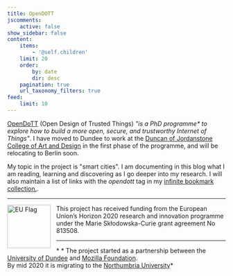 ```yaml
---
title: OpenDOTT
jscomments:
    active: false
show_sidebar: false
content:
    items:
        - '@self.children'
    limit: 20
    order:
        by: date
        dir: desc
    pagination: true
    url_taxonomy_filters: true
feed:
    limit: 10
---
```


[OpenDoTT](https://opendott.org) (Open Design of Trusted Things) *"is a PhD programme\* to explore how to build a more open, secure, and trustworthy Internet of Things"*. I have moved to Dundee to work at the [Duncan of Jordanstone College of Art and Design](https://www.dundee.ac.uk/djcad/) in the first phase of the programme, and will be relocating to Berlin soon.

My topic in the project is "smart cities". I am documenting in this blog what I am reading, learning and discovering as I go deeper into my research. I will also maintain a list of links with the *opendott* tag in my [infinite bookmark collection.](https://links.efeefe.me/?searchtags=opendott).

---

<div class='europe'>
		<img src="https://sites.dundee.ac.uk/opendott/wp-content/uploads/sites/107/2018/10/flag_yellow_low.jpg" align="left" width="100px" alt='EU Flag' style="padding-right:10px" /> This project has received funding from the European Union’s Horizon 2020 research and innovation programme under the Marie Skłodowska-Curie grant agreement No 813508.
	</div>

---

\* * The project started as a partnership between the [University of Dundee](https://www.dundee.ac.uk) and [Mozilla Foundation](https://foundation.mozilla.org/en/). <br />By mid 2020 it is migrating to the [Northumbria University](https://www.northumbria.ac.uk/)*